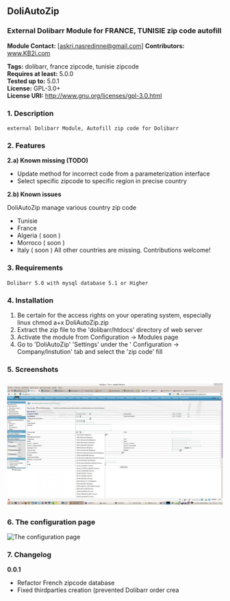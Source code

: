 ## DoliAutoZip ##
### External Dolibarr Module for FRANCE, TUNISIE zip code autofill ###

**Module Contact:** [askri.nasredinne@gmail.com]
**Contributors:**          www.KB2i.com

**Tags:**                   dolibarr, france zipcode, tunisie zipcode                  
**Requires at least:**     5.0.0  
**Tested up to:**         5.0.1  
**License:**               GPL-3.0+  
**License URI:**           http://www.gnu.org/licenses/gpl-3.0.html

### 1. Description ###
    external Dolibarr Module, Autofill zip code for Dolibarr
### 2. Features ###
**2.a)  Known missing (TODO)**
* Update method for incorrect code from a parameterization interface 
* Select specific zipcode to specific region in precise country

**2.b) Known issues**

DoliAutoZip manage various country zip code
* Tunisie
* France
* Algeria ( soon )
* Morroco ( soon )
* Italy ( soon )
All other countries are missing. Contributions welcome!

### 3. Requirements ###
    Dolibarr 5.0 with mysql database 5.1 or Higher

### 4. Installation ###

 1. Be certain for the access rights on your operating system, especially linux
    chmod a+x DoliAutoZip.zip
  2. Extract the zip file to the 'dolibarr/htdocs' directory of web server
  3. Activate the module from Configuration -> Modules page
  4. Go to 'DoliAutoZip' 'Settings' under the ' Configuration -> Company/Instution' tab and select the 'zip code' fill

### 5. Screenshots ###
![The screen shot](img/autofill.jpg)
### 6. The configuration page ###
![The configuration page](assets/screenshot-1.png)


### 7. Changelog ###

  **0.0.1**
* Refactor French zipcode database
* Fixed thirdparties creation (prevented Dolibarr order crea
